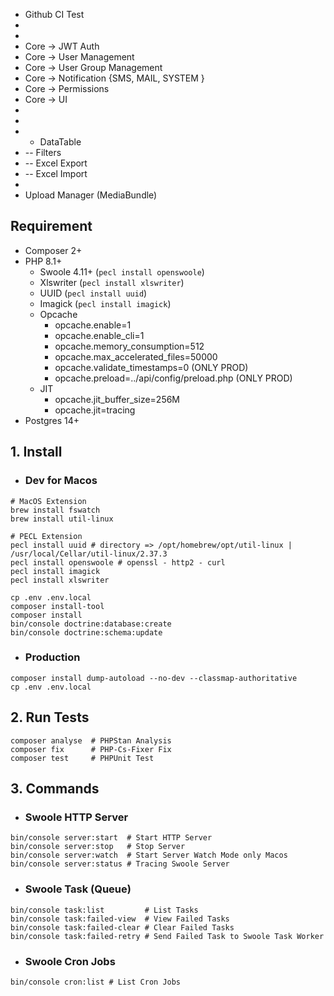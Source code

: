 * Github CI Test
* 
* 
* Core -> JWT Auth
* Core -> User Management
* Core -> User Group Management
* Core -> Notification {SMS, MAIL, SYSTEM }
* Core -> Permissions
* Core -> UI
* 
* 
* * DataTable
* -- Filters
* -- Excel Export
* -- Excel Import
* 
* Upload Manager (MediaBundle)

## Requirement
* Composer 2+
* PHP 8.1+
  * Swoole 4.11+ (`pecl install openswoole`)
  * Xlswriter (`pecl install xlswriter`)
  * UUID (`pecl install uuid`)
  * Imagick (`pecl install imagick`)
  * Opcache
    * opcache.enable=1
    * opcache.enable_cli=1
    * opcache.memory_consumption=512
    * opcache.max_accelerated_files=50000
    * opcache.validate_timestamps=0 (ONLY PROD)
    * opcache.preload=../api/config/preload.php (ONLY PROD)
  * JIT
    * opcache.jit_buffer_size=256M
    * opcache.jit=tracing
* Postgres 14+

## 1. Install
* ### Dev for Macos
```shell
# MacOS Extension
brew install fswatch
brew install util-linux

# PECL Extension
pecl install uuid # directory => /opt/homebrew/opt/util-linux | /usr/local/Cellar/util-linux/2.37.3
pecl install openswoole # openssl - http2 - curl
pecl install imagick
pecl install xlswriter

cp .env .env.local
composer install-tool
composer install
bin/console doctrine:database:create
bin/console doctrine:schema:update
```
* ### Production
```shell
composer install dump-autoload --no-dev --classmap-authoritative
cp .env .env.local
```

## 2. Run Tests
```shell
composer analyse  # PHPStan Analysis
composer fix      # PHP-Cs-Fixer Fix
composer test     # PHPUnit Test
```

## 3. Commands
* ### Swoole HTTP Server
```shell
bin/console server:start  # Start HTTP Server
bin/console server:stop   # Stop Server
bin/console server:watch  # Start Server Watch Mode only Macos
bin/console server:status # Tracing Swoole Server
```
* ### Swoole Task (Queue)
```shell
bin/console task:list         # List Tasks
bin/console task:failed-view  # View Failed Tasks
bin/console task:failed-clear # Clear Failed Tasks
bin/console task:failed-retry # Send Failed Task to Swoole Task Worker
```
* ### Swoole Cron Jobs
```shell
bin/console cron:list # List Cron Jobs
```